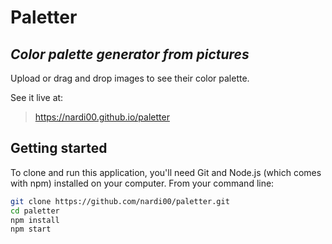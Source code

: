 # Paletter
## _Color palette generator from pictures_

Upload or drag and drop images to see their color palette. 

See it live at:

> https://nardi00.github.io/paletter

## Getting started
To clone and run this application, you'll need Git and Node.js (which comes with npm) installed on your computer. From your command line:

```sh
git clone https://github.com/nardi00/paletter.git
cd paletter
npm install 
npm start
```
